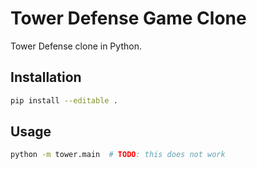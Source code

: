 # Tower Defense Game Clone

Tower Defense clone in Python.

## Installation

```bash
pip install --editable .
```

## Usage

```bash
python -m tower.main  # TODO: this does not work
```
